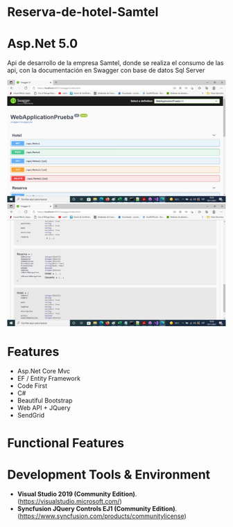 # Reserva-de-hotel-Samtel

# Asp.Net 5.0
Api de desarrollo de la empresa Samtel, donde se realiza el consumo de las api, con la documentación en Swagger con base de datos Sql Server


![inventory](https://github.com/choquidownn25/Reserva-de-hotel-Samtel/blob/main/WebApplicationPrueba/Api.jpg)
![inventory](https://github.com/choquidownn25/Reserva-de-hotel-Samtel/blob/main/WebApplicationPrueba/ApiDos.jpg)


# Features

- Asp.Net Core Mvc
- EF / Entity Framework
- Code First
- C#
- Beautiful Bootstrap
- Web API + JQuery
- SendGrid



# Functional Features


# Development Tools & Environment

- **Visual Studio 2019 (Community Edition)**. (https://visualstudio.microsoft.com/) 
- **Syncfusion JQuery Controls EJ1 (Community Edition)**. (https://www.syncfusion.com/products/communitylicense)

